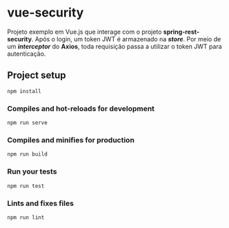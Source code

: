 # vue-security

Projeto exemplo em Vue.js que interage com o projeto **spring-rest-security**. 
Após o login, um token JWT é armazenado na **_store_**. Por meio de um **_interceptor_** do **Axios**, toda requisição passa a utilizar o token JWT para autenticação.

## Project setup
```
npm install
```

### Compiles and hot-reloads for development
```
npm run serve
```

### Compiles and minifies for production
```
npm run build
```

### Run your tests
```
npm run test
```

### Lints and fixes files
```
npm run lint
```
